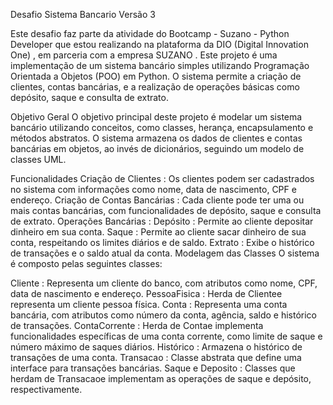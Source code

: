 Desafio Sistema Bancario Versão 3

Este desafio faz parte da atividade do Bootcamp - Suzano - Python Developer que estou realizando na plataforma da DIO (Digital Innovation One) , em parceria com a empresa SUZANO .
Este projeto é uma implementação de um sistema bancário simples utilizando Programação Orientada a Objetos (POO) em Python. O sistema permite a criação de clientes, contas bancárias, e a realização de operações básicas como depósito, saque e consulta de extrato.

Objetivo Geral
O objetivo principal deste projeto é modelar um sistema bancário utilizando conceitos, como classes, herança, encapsulamento e métodos abstratos. O sistema armazena os dados de clientes e contas bancárias em objetos, ao invés de dicionários, seguindo um modelo de classes UML.

Funcionalidades
Criação de Clientes : Os clientes podem ser cadastrados no sistema com informações como nome, data de nascimento, CPF e endereço.
Criação de Contas Bancárias : Cada cliente pode ter uma ou mais contas bancárias, com funcionalidades de depósito, saque e consulta de extrato.
Operações Bancárias :
Depósito : Permite ao cliente depositar dinheiro em sua conta.
Saque : Permite ao cliente sacar dinheiro de sua conta, respeitando os limites diários e de saldo.
Extrato : Exibe o histórico de transações e o saldo atual da conta.
Modelagem das Classes
O sistema é composto pelas seguintes classes:

Cliente : Representa um cliente do banco, com atributos como nome, CPF, data de nascimento e endereço.
PessoaFisica : Herda de Clientee representa um cliente pessoa física.
Conta : Representa uma conta bancária, com atributos como número da conta, agência, saldo e histórico de transações.
ContaCorrente : Herda de Contae implementa funcionalidades específicas de uma conta corrente, como limite de saque e número máximo de saques diários.
Histórico : Armazena o histórico de transações de uma conta.
Transacao : Classe abstrata que define uma interface para transações bancárias.
Saque e Deposito : Classes que herdam de Transacaoe implementam as operações de saque e depósito, respectivamente.
